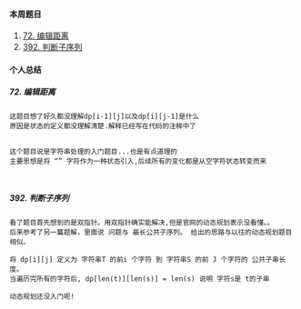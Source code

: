 #### 本周题目

1. [72. 编辑距离](https://leetcode-cn.com/problems/edit-distance/)
2. [392. 判断子序列](https://leetcode-cn.com/problems/is-subsequence/)




#### 个人总结


##### 72. 编辑距离
```
这题目想了好久都没理解dp[i-1][j]以及dp[i][j-1]是什么
原因是状态的定义都没理解清楚.解释已经写在代码的注释中了


这个题目说是字符串处理的入门题目...也是有点道理的
主要思想是将 “” 字符作为一种状态引入,后续所有的变化都是从空字符状态转变而来



```

##### 392. 判断子序列
```
看了题目首先想到的是双指针。用双指针确实能解决,但是官网的动态规划表示没看懂。。
后来参考了另一篇题解，里面说 问题与 最长公共子序列。 给出的思路与以往的动态规划题目相似。

将 dp[i][j] 定义为 字符串T 的前i 个字符 到 字符串S 的前 J 个字符的 公共子串长度。 
当遍历完所有的字符后, dp[len(t)][len(s)] = len(s) 说明 字符s是 t的子串

动态规划还没入门呢!



```

